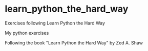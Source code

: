 # learn_python_the_hard_way
Exercises following Learn Python the Hard Way

My python exercises

Following the book "Learn Python the Hard Way" by Zed A. Shaw
